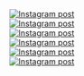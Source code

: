 <a href='https://www.instagram.com/reel/DIJpNT7J2yq/' target='_blank' class="w-1/3 md:w-1/6 p-2 instagram-post group" rel="noopener noreferrer">
  <div class="w-full h-56 md:h-96 overflow-hidden rounded-lg shadow-lg transition-all duration-300 group-hover:shadow-xl">
    <img
      class="w-full h-full object-cover transition-all duration-300 transform group-hover:scale-110 group-hover:brightness-75"
      src='https://scontent-syd2-1.cdninstagram.com/v/t51.75761-15/488498654_18045546503599456_8800936693111261454_n.jpg?stp=dst-jpg_e35_tt6&_nc_cat=111&ccb=1-7&_nc_sid=18de74&_nc_ohc=zTPvco1SqiEQ7kNvwH_2AHc&_nc_oc=AdkwZ9ZkaV0qQA030R8UXy46XUVoXi6cnzB21T1KWtPqW1FH8JphqMsDboRnr666p3Y&_nc_zt=23&_nc_ht=scontent-syd2-1.cdninstagram.com&edm=ANo9K5cEAAAA&_nc_gid=djxY1HgURPkMfhmWYRh22Q&oh=00_AfHcnPtyz4wXOUNi7dGtWFoN48zK_sqDEZUgyWODbEItGQ&oe=67FCF273'
      alt='Instagram post' />
  </div>
</a><a href='https://www.instagram.com/reel/DHs0uCzuPnJ/' target='_blank' class="w-1/3 md:w-1/6 p-2 instagram-post group" rel="noopener noreferrer">
  <div class="w-full h-56 md:h-96 overflow-hidden rounded-lg shadow-lg transition-all duration-300 group-hover:shadow-xl">
    <img
      class="w-full h-full object-cover transition-all duration-300 transform group-hover:scale-110 group-hover:brightness-75"
      src='https://scontent-syd2-1.cdninstagram.com/v/t51.75761-15/486631479_18044333018599456_8549485560596836314_n.jpg?stp=dst-jpg_e35_tt6&_nc_cat=110&ccb=1-7&_nc_sid=18de74&_nc_ohc=DV7In_tisigQ7kNvwHH7hlG&_nc_oc=AdlpInVbdhhn7cTi5LCMBeyTmcAH8g-tITJMZw82-Akw1d2xJTzjNpUEIbiZSvKuQ9E&_nc_zt=23&_nc_ht=scontent-syd2-1.cdninstagram.com&edm=ANo9K5cEAAAA&_nc_gid=djxY1HgURPkMfhmWYRh22Q&oh=00_AfGXude4R-T1h3QQ7sl1rbThWYc4udZ9Q7QOPeBsgJkICA&oe=67FCDDCA'
      alt='Instagram post' />
  </div>
</a><a href='https://www.instagram.com/reel/DHnssgugY-X/' target='_blank' class="w-1/3 md:w-1/6 p-2 instagram-post group" rel="noopener noreferrer">
  <div class="w-full h-56 md:h-96 overflow-hidden rounded-lg shadow-lg transition-all duration-300 group-hover:shadow-xl">
    <img
      class="w-full h-full object-cover transition-all duration-300 transform group-hover:scale-110 group-hover:brightness-75"
      src='https://scontent-syd2-1.cdninstagram.com/v/t51.71878-15/486259164_1771440533700933_1685531345239731458_n.jpg?stp=dst-jpg_e35_tt6&_nc_cat=111&ccb=1-7&_nc_sid=18de74&_nc_ohc=n6lAudZEhuYQ7kNvwGjBq9v&_nc_oc=AdmWbsIHs814msTQ-f5UZ-n1RES7MsJUs-Bpq88igYzTYTzLtoZnMg27_PB1Pu05K9A&_nc_zt=23&_nc_ht=scontent-syd2-1.cdninstagram.com&edm=ANo9K5cEAAAA&_nc_gid=djxY1HgURPkMfhmWYRh22Q&oh=00_AfFd0WEpRoCz9fdaAFgCYB0j3CrcTwHBMy6VEvj6TV400Q&oe=67FCE73F'
      alt='Instagram post' />
  </div>
</a><a href='https://www.instagram.com/p/DHTIFU2gass/' target='_blank' class="w-1/3 md:w-1/6 p-2 instagram-post group" rel="noopener noreferrer">
  <div class="w-full h-56 md:h-96 overflow-hidden rounded-lg shadow-lg transition-all duration-300 group-hover:shadow-xl">
    <img
      class="w-full h-full object-cover transition-all duration-300 transform group-hover:scale-110 group-hover:brightness-75"
      src='https://scontent-syd2-1.cdninstagram.com/v/t51.75761-15/484239347_18043252814599456_9017226030693121745_n.webp?stp=dst-jpg_e35_tt6&_nc_cat=109&ccb=1-7&_nc_sid=18de74&_nc_ohc=g2Qctf9w0HAQ7kNvwEmqLpV&_nc_oc=AdkQyQrByHcaw68X6Faz_FHBzrIA-ldRnat_mazCyA9NDjK0Z-BUImnngXNHd__cIzQ&_nc_zt=23&_nc_ht=scontent-syd2-1.cdninstagram.com&edm=ANo9K5cEAAAA&_nc_gid=djxY1HgURPkMfhmWYRh22Q&oh=00_AfGPdGVGAZoUiDSJC6c7Gb8EuZP0txjw6pLFw973WKDUlg&oe=67FCD3D6'
      alt='Instagram post' />
  </div>
</a><a href='https://www.instagram.com/reel/DHR7GJWp9F8/' target='_blank' class="w-1/3 md:w-1/6 p-2 instagram-post group" rel="noopener noreferrer">
  <div class="w-full h-56 md:h-96 overflow-hidden rounded-lg shadow-lg transition-all duration-300 group-hover:shadow-xl">
    <img
      class="w-full h-full object-cover transition-all duration-300 transform group-hover:scale-110 group-hover:brightness-75"
      src='https://scontent-syd2-1.cdninstagram.com/v/t51.71878-15/485063360_1331487951390875_8894739654589483622_n.jpg?stp=dst-jpg_e35_tt6&_nc_cat=104&ccb=1-7&_nc_sid=18de74&_nc_ohc=XJAOav30yZoQ7kNvwFJdM9y&_nc_oc=Admtl5WcZJS2pOJ3lFgjfn21I3QLiB5LN4EYafCzvwIYHJqz5e8L-t9n6Xog7op1qJM&_nc_zt=23&_nc_ht=scontent-syd2-1.cdninstagram.com&edm=ANo9K5cEAAAA&_nc_gid=djxY1HgURPkMfhmWYRh22Q&oh=00_AfEpMZMibnoP-BvOG5npeoZP8Z_TtHHdwuoKYSio_rjLMA&oe=67FCD821'
      alt='Instagram post' />
  </div>
</a><a href='https://www.instagram.com/reel/DG5_Oqapuw-/' target='_blank' class="w-1/3 md:w-1/6 p-2 instagram-post group" rel="noopener noreferrer">
  <div class="w-full h-56 md:h-96 overflow-hidden rounded-lg shadow-lg transition-all duration-300 group-hover:shadow-xl">
    <img
      class="w-full h-full object-cover transition-all duration-300 transform group-hover:scale-110 group-hover:brightness-75"
      src='https://scontent-syd2-1.cdninstagram.com/v/t51.71878-15/482913798_1545881536048141_3138419959870791943_n.jpg?stp=dst-jpg_e35_tt6&_nc_cat=102&ccb=1-7&_nc_sid=18de74&_nc_ohc=WTpJbo26isQQ7kNvwHeGXUz&_nc_oc=Adk5txkCtmJT-ndcPx_E50ToaG1_nMrmoL1wM3bcrAdrPmAfOjDBHWbYh_xJfKqhOPM&_nc_zt=23&_nc_ht=scontent-syd2-1.cdninstagram.com&edm=ANo9K5cEAAAA&_nc_gid=djxY1HgURPkMfhmWYRh22Q&oh=00_AfGnBXRW57RygZh_X7E15_fNJ_biS5f8MRz1ZsDTyMTNKw&oe=67FCD53C'
      alt='Instagram post' />
  </div>
</a>
